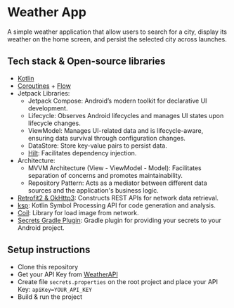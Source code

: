 # Weather App
A simple weather application that allow users to search for a city, display its weather on the home screen, and persist the selected city across launches.

## Tech stack & Open-source libraries
- [Kotlin](https://kotlinlang.org/)
- [Coroutines](https://github.com/Kotlin/kotlinx.coroutines) + [Flow](https://kotlin.github.io/kotlinx.coroutines/kotlinx-coroutines-core/kotlinx.coroutines.flow/)
- Jetpack Libraries:
    - Jetpack Compose: Android’s modern toolkit for declarative UI development.
    - Lifecycle: Observes Android lifecycles and manages UI states upon lifecycle changes.
    - ViewModel: Manages UI-related data and is lifecycle-aware, ensuring data survival through configuration changes.
    - DataStore: Store key-value pairs to persist data.
    - [Hilt](https://dagger.dev/hilt/): Facilitates dependency injection.
- Architecture:
    - MVVM Architecture (View - ViewModel - Model): Facilitates separation of concerns and promotes maintainability.
    - Repository Pattern: Acts as a mediator between different data sources and the application's business logic.
- [Retrofit2 & OkHttp3](https://github.com/square/retrofit): Constructs REST APIs for network data retrieval.
- [ksp](https://github.com/google/ksp): Kotlin Symbol Processing API for code generation and analysis.
- [Coil](https://github.com/coil-kt/coil): Library for load image from network.
- [Secrets Gradle Plugin](https://github.com/google/secrets-gradle-plugin): Gradle plugin for providing your secrets to your Android project.

## Setup instructions
- Clone this repository
- Get your API Key from [WeatherAPI](https://www.weatherapi.com/docs/)
- Create file `secrets.properties` on the root project and place your API Key: `apiKey=YOUR_API_KEY`
- Build & run the project
